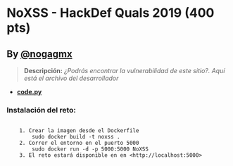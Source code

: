 # NoXSS - HackDef Quals 2019 (400 pts)
## By [**@nogagmx**](https://twitter.com/nogagmx)

> **Descripción:** *¿Podrás encontrar la vulnerabilidad de este sitio?. Aquí está el archivo del desarrollador* 

* [**code.py**](./code.py)

### Instalación del reto:
~~~

	1. Crear la imagen desde el Dockerfile
		sudo docker build -t noxss .
	2. Correr el entorno en el puerto 5000
		sudo docker run -d -p 5000:5000 NoXSS
	3. El reto estará disponible en en <http://localhost:5000>
~~~


